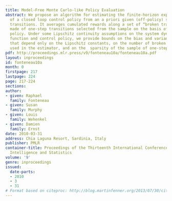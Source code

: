 ```yaml
---
title: Model-Free Monte Carlo-like Policy Evaluation
abstract: We propose an algorithm for estimating the finite-horizon expected return
  of a closed loop control policy from an a priori given (off-policy) sample of one-step
  transitions. It averages cumulated rewards along a set of “broken trajectories”
  made of one-step transitions selected from the sample on the basis of the control
  policy. Under some Lipschitz continuity assumptions on the system dynamics, reward
  function and control policy, we provide bounds on the bias and variance of the estimator
  that depend only on the Lipschitz constants, on the number of broken trajectories
  used in the estimator, and on the  sparsity of the sample of one-step transitions.
pdf: http://proceedings.mlr.press/v9/fonteneau10a/fonteneau10a.pdf
layout: inproceedings
id: fonteneau10a
month: 0
firstpage: 217
lastpage: 224
page: 217-224
sections: 
author:
- given: Raphael
  family: Fonteneau
- given: Susan
  family: Murphy
- given: Louis
  family: Wehenkel
- given: Damien
  family: Ernst
date: 2010-03-31
address: Chia Laguna Resort, Sardinia, Italy
publisher: PMLR
container-title: Proceedings of the Thirteenth International Conference on Artificial
  Intelligence and Statistics
volume: '9'
genre: inproceedings
issued:
  date-parts:
  - 2010
  - 3
  - 31
# Format based on citeproc: http://blog.martinfenner.org/2013/07/30/citeproc-yaml-for-bibliographies/
---
```

